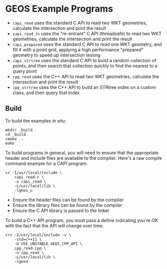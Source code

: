 # GEOS Example Programs

* `capi_read` uses the standard C API to read two WKT geometries, calculate the intersection and print the result
* `capi_read_ts` uses the "re-entrant" C API (threadsafe) to read two WKT geometries, calculate the intersection and print the result
* `capi_prepared` uses the standard C API to read one WKT geometry, and fill it with a point grid, applying a high performance "prepared" geometry to speed up intersection testing
* `capi_strtree` uses the standard C API to build a random collection of points, and then search that collection quickly to find the nearest to a query point
* `cpp_read` uses the C++ API to read two WKT geometries, calculate the intersection and print the result
* `cpp_strtree` uses the C++ API to build an STRtree index on a custom class, and then query that index


## Build

To build the examples _in situ_:
```
mkdir _build
cd _build
cmake ..
make
```

To build programs in general, you will need to ensure that the appropriate header and include files are available to the compiler. Here's a raw compile command example for a CAPI program:

```
cc -I/usr/local/include \
    capi_read.c \
    -o capi_read \
    -L/usr/local/lib \
    -lgeos_c
```

* Ensure the header files can be found by the compiler
* Ensure the library files can be found by the compiler
* Ensure the C API library is passed to the linker

To build a C++ API program, you must pass a define indicating you're OK with the fact that the API will change over time.

```
c++ -I/usr/local/include -v \
    -std=c++11 \
    -D USE_UNSTABLE_GEOS_CPP_API \
    cpp_read.cpp \
    -o cpp_read \
    -L/usr/local/lib \
    -lgeos
```
